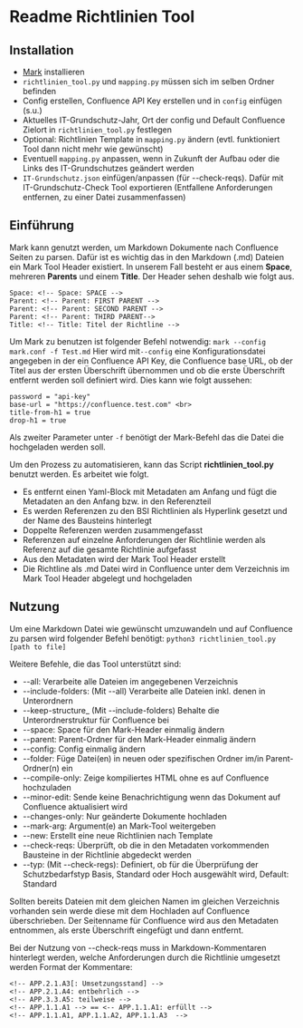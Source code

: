 # Readme Richtlinien Tool

## Installation
- [Mark](https://github.com/kovetskiy/mark) installieren
- ```richtlinien_tool.py``` und ```mapping.py``` müssen sich im selben Ordner befinden
- Config erstellen, Confluence API Key erstellen und in ```config``` einfügen (s.u.)
- Aktuelles IT-Grundschutz-Jahr, Ort der config und Default Confluence Zielort in ```richtlinien_tool.py``` festlegen
- Optional: Richtlinien Template in ```mapping.py``` ändern (evtl. funktioniert Tool dann nicht mehr wie gewünscht)
- Eventuell ```mapping.py``` anpassen, wenn in Zukunft der Aufbau oder die Links des IT-Grundschutzes geändert werden
- ```IT-Grundschutz.json``` einfügen/anpassen (für --check-reqs). Dafür mit IT-Grundschutz-Check Tool exportieren (Entfallene Anforderungen entfernen, zu einer Datei zusammenfassen)

## Einführung

Mark kann genutzt werden, um Markdown Dokumente nach Confluence Seiten zu parsen.
Dafür ist es wichtig das in den Markdown (.md) Dateien ein Mark Tool Header existiert.
In unserem Fall besteht er aus einem **Space**, mehreren **Parents** und einem **Title**.
Der Header sehen deshalb wie folgt aus. <br>
```
Space: <!-- Space: SPACE --> 
Parent: <!-- Parent: FIRST PARENT -->
Parent: <!-- Parent: SECOND PARENT -->
Parent: <!-- Parent: THIRD PARENT-->
Title: <!-- Title: Titel der Richtline -->
```

Um Mark zu benutzen ist folgender Befehl notwendig: ```mark --config mark.conf -f Test.md```
Hier wird mit```--config``` eine Konfigurationsdatei angegeben in der ein Confluence API Key, die Confluence base URL, ob der Titel aus der ersten Überschrift übernommen und ob die erste Überschrift entfernt werden soll definiert wird.
Dies kann wie folgt aussehen: <br>
```
password = "api-key"
base-url = "https://confluence.test.com" <br>
title-from-h1 = true
drop-h1 = true
```
Als zweiter Parameter unter ```-f``` benötigt der Mark-Befehl das die Datei die hochgeladen werden soll.

Um den Prozess zu automatisieren, kann das Script **richtlinien_tool.py** benutzt werden.
Es arbeitet wie folgt.
- Es entfernt einen Yaml-Block mit Metadaten am Anfang und fügt die Metadaten an den Anfang bzw. in den Referenzteil
- Es werden Referenzen zu den BSI Richtlinien als Hyperlink gesetzt und der Name des Bausteins hinterlegt
- Doppelte Referenzen werden zusammengefasst
- Referenzen auf einzelne Anforderungen der Richtlinie werden als Referenz auf die gesamte Richtlinie aufgefasst
- Aus den Metadaten wird der Mark Tool Header erstellt
- Die Richtline als .md Datei wird in Confluence unter dem Verzeichnis im Mark Tool Header abgelegt und hochgeladen

## Nutzung

Um eine Markdown Datei wie gewünscht umzuwandeln und auf Confluence zu parsen wird folgender Befehl benötigt: ```python3 richtlinien_tool.py [path to file]```

Weitere Befehle, die das Tool unterstützt sind:

- --all: Verarbeite alle Dateien im angegebenen Verzeichnis
- --include-folders: (Mit --all) Verarbeite alle Dateien inkl. denen in Unterordnern
- --keep-structure_ (Mit --include-folders) Behalte die Unterordnerstruktur für Confluence bei
- --space: Space für den Mark-Header einmalig ändern 
- --parent: Parent-Ordner für den Mark-Header einmalig ändern
- --config: Config einmalig ändern
- --folder: Füge Datei(en) in neuen oder spezifischen Ordner im/in Parent-Ordner(n) ein
- --compile-only: Zeige kompiliertes HTML ohne es auf Confluence hochzuladen
- --minor-edit: Sende keine Benachrichtigung wenn das Dokument auf Confluence aktualisiert wird
- --changes-only: Nur geänderte Dokumente hochladen
- --mark-arg: Argument(e) an Mark-Tool weitergeben
- --new: Erstellt eine neue Richtlinien nach Template
- --check-reqs: Überprüft, ob die in den Metadaten vorkommenden Bausteine in der Richtlinie abgedeckt werden
- --typ: (Mit --check-regs): Definiert, ob für die Überprüfung der Schutzbedarfstyp Basis, Standard oder Hoch ausgewählt wird, Default: Standard

Sollten bereits Dateien mit dem gleichen Namen im gleichen Verzeichnis vorhanden sein werde diese mit dem Hochladen auf Confluence überschrieben. Der Seitenname für Confluence wird aus den Metadaten entnommen, als erste Überschrift eingefügt und dann entfernt.

Bei der Nutzung von --check-reqs muss in Markdown-Kommentaren hinterlegt werden, welche Anforderungen durch die Richtlinie umgesetzt werden
Format der Kommentare: 
```
<!-- APP.2.1.A3[: Umsetzungsstand] -->
<!-- APP.2.1.A4: entbehrlich -->
<!-- APP.3.3.A5: teilweise -->
<!-- APP.1.1.A1 --> == <-- APP.1.1.A1: erfüllt -->
<!-- APP.1.1.A1, APP.1.1.A2, APP.1.1.A3  --> 
```